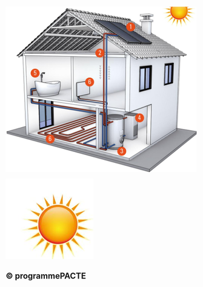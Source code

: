 ![](<images/Système Solaire Combiné (SSC) en habitat individuel/_page_0_Picture_0.jpeg>)

![](<images/Système Solaire Combiné (SSC) en habitat individuel/_page_0_Picture_1.jpeg>)

## © programmePACTE